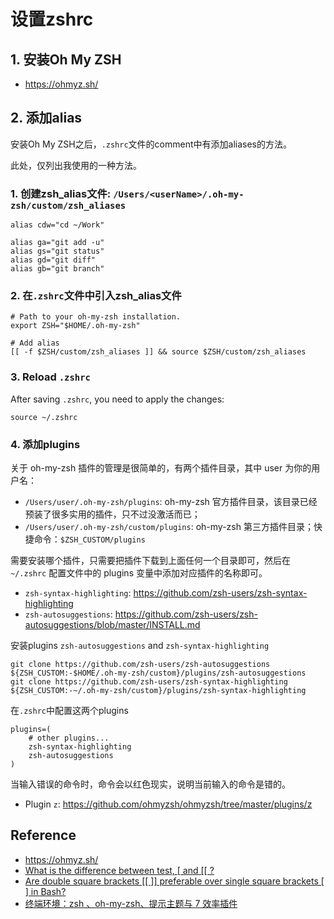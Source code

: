 # 设置zshrc

## 1. 安装Oh My ZSH
* https://ohmyz.sh/

## 2. 添加alias
安装Oh My ZSH之后，`.zshrc`文件的comment中有添加aliases的方法。

此处，仅列出我使用的一种方法。
### 1. 创建zsh_alias文件: `/Users/<userName>/.oh-my-zsh/custom/zsh_aliases`
```shell
alias cdw="cd ~/Work"

alias ga="git add -u"
alias gs="git status"
alias gd="git diff"
alias gb="git branch"
```

### 2. 在`.zshrc`文件中引入zsh_alias文件
```shell
# Path to your oh-my-zsh installation.
export ZSH="$HOME/.oh-my-zsh"

# Add alias
[[ -f $ZSH/custom/zsh_aliases ]] && source $ZSH/custom/zsh_aliases
```

### 3. Reload `.zshrc`
After saving `.zshrc`, you need to apply the changes:
```shell
source ~/.zshrc
```

### 4. 添加plugins
关于 oh-my-zsh 插件的管理是很简单的，有两个插件目录，其中 user 为你的用户名：
* `/Users/user/.oh-my-zsh/plugins`: oh-my-zsh 官方插件目录，该目录已经预装了很多实用的插件，只不过没激活而已；
* `/Users/user/.oh-my-zsh/custom/plugins`: oh-my-zsh 第三方插件目录；快捷命令：`$ZSH_CUSTOM/plugins`

需要安装哪个插件，只需要把插件下载到上面任何一个目录即可，然后在 `~/.zshrc` 配置文件中的 plugins 变量中添加对应插件的名称即可。

* `zsh-syntax-highlighting`: https://github.com/zsh-users/zsh-syntax-highlighting
* `zsh-autosuggestions`: https://github.com/zsh-users/zsh-autosuggestions/blob/master/INSTALL.md

安装plugins `zsh-autosuggestions` and `zsh-syntax-highlighting`
```shell
git clone https://github.com/zsh-users/zsh-autosuggestions ${ZSH_CUSTOM:-$HOME/.oh-my-zsh/custom}/plugins/zsh-autosuggestions
git clone https://github.com/zsh-users/zsh-syntax-highlighting ${ZSH_CUSTOM:-~/.oh-my-zsh/custom}/plugins/zsh-syntax-highlighting
```

在`.zshrc`中配置这两个plugins
```shell
plugins=( 
    # other plugins...
    zsh-syntax-highlighting
    zsh-autosuggestions
)
```
当输入错误的命令时，命令会以红色现实，说明当前输入的命令是错的。

* Plugin `z`: https://github.com/ohmyzsh/ohmyzsh/tree/master/plugins/z

## Reference
* https://ohmyz.sh/
* [What is the difference between test, \[ and \[\[ ?](https://mywiki.wooledge.org/BashFAQ/031)
* [Are double square brackets \[\[ \]\] preferable over single square brackets \[ \] in Bash?](https://stackoverflow.com/questions/669452/are-double-square-brackets-preferable-over-single-square-brackets-in-b?noredirect=1&lq=1)
* [终端环境：zsh 、oh-my-zsh、提示主题与 7 效率插件](https://www.poloxue.com/posts/2023-10-16-zsh-themes-and-plugins/)